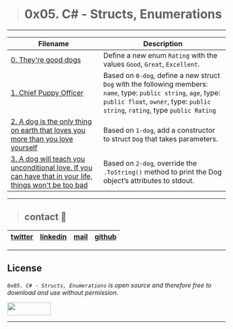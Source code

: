 > # 0x05. C# - Structs, Enumerations

---
| **Filename** | **Description** |
|---|---|
| [0. They're good dogs](./0-dog/) | Define a new enum `Rating` with the values `Good`, `Great`, `Excellent`. |
| [1. Chief Puppy Officer](./1-dog/) | Based on `0-dog`, define a new struct `Dog` with the following members: `name`, type: `public string`, `age`, type: `public float`, `owner`, type: `public string`, `rating`, type `public Rating` |
| [2. A dog is the only thing on earth that loves you more than you love yourself](./2-dog/) | Based on `1-dog`, add a constructor to struct `Dog` that takes parameters.  |
| [3. A dog will teach you unconditional love. If you can have that in your life, things won't be too bad](./3-dog/) | Based on `2-dog`, override the `.ToString()` method to print the Dog object’s attributes to stdout.  |
---
> ## contact 💬

| [twitter](https://twitter.com/RICARDO1470) | [linkedin](https://www.linkedin.com/in/ricardo-alfonso-camayo/) | [mail](1466@holbertonschool.com) | [github](https://github.com/ricardo1470/README/blob/master/README.md) |
|---|---|---|---|

---

## License
*`0x05. C# - Structs, Enumerations` is open source and therefore free to download and use without permission.*

<a href="url"><img src="https://www.holbertonschool.com/holberton-logo.png" align="middle" width="100" height="30"></a>

---